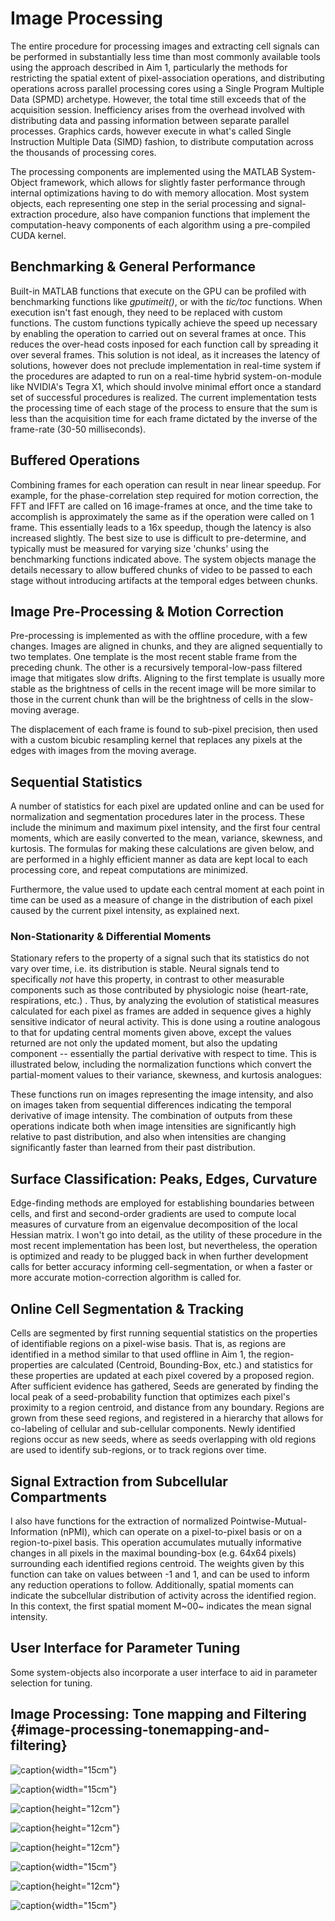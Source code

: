# Image Processing

The entire procedure for processing images and extracting cell signals
can be performed in substantially less time than most commonly available
tools using the approach described in Aim 1, particularly the methods
for restricting the spatial extent of pixel-association operations, and
distributing operations across parallel processing cores using a Single
Program Multiple Data (SPMD) archetype. However, the total time still
exceeds that of the acquisition session. Inefficiency arises from the
overhead involved with distributing data and passing information between
separate parallel processes. Graphics cards, however execute in what's
called Single Instruction Multiple Data (SIMD) fashion, to distribute
computation across the thousands of processing cores.

The processing components are implemented using the MATLAB System-Object
framework, which allows for slightly faster performance through internal
optimizations having to do with memory allocation. Most system objects,
each representing one step in the serial processing and
signal-extraction procedure, also have companion functions that
implement the computation-heavy components of each algorithm using a
pre-compiled CUDA kernel.

##  Benchmarking & General Performance

Built-in MATLAB functions that execute on the GPU can be profiled with
benchmarking functions like *gputimeit()*, or with the *tic/toc*
functions. When execution isn't fast enough, they need to be replaced
with custom functions. The custom functions typically achieve the speed
up necessary by enabling the operation to carried out on several frames
at once. This reduces the over-head costs inposed for each function call
by spreading it over several frames. This solution is not ideal, as it
increases the latency of solutions, however does not preclude
implementation in real-time system if the procedures are adapted to run
on a real-time hybrid system-on-module like NVIDIA's Tegra X1, which
should involve minimal effort once a standard set of successful
procedures is realized. The current implementation tests the processing
time of each stage of the process to ensure that the sum is less than
the acquisition time for each frame dictated by the inverse of the
frame-rate (30-50 milliseconds).

##  Buffered Operations

Combining frames for each operation can result in near linear speedup.
For example, for the phase-correlation step required for motion
correction, the FFT and IFFT are called on 16 image-frames at once, and
the time take to accomplish is approximately the same as if the
operation were called on 1 frame. This essentially leads to a 16x
speedup, though the latency is also increased slightly. The best size to
use is difficult to pre-determine, and typically must be measured for
varying size 'chunks' using the benchmarking functions indicated above.
The system objects manage the details necessary to allow buffered chunks
of video to be passed to each stage without introducing artifacts at the
temporal edges between chunks.

##  Image Pre-Processing & Motion Correction

Pre-processing is implemented as with the offline procedure, with a few
changes. Images are aligned in chunks, and they are aligned sequentially
to two templates. One template is the most recent stable frame from the
preceding chunk. The other is a recursively temporal-low-pass filtered
image that mitigates slow drifts. Aligning to the first template is
usually more stable as the brightness of cells in the recent image will
be more similar to those in the current chunk than will be the
brightness of cells in the slow-moving average.

The displacement of each frame is found to sub-pixel precision, then
used with a custom bicubic resampling kernel that replaces any pixels at
the edges with images from the moving average.

##  Sequential Statistics

A number of statistics for each pixel are updated online and can be used
for normalization and segmentation procedures later in the process.
These include the minimum and maximum pixel intensity, and the first
four central moments, which are easily converted to the mean, variance,
skewness, and kurtosis. The formulas for making these calculations are
given below, and are performed in a highly efficient manner as data are
kept local to each processing core, and repeat computations are
minimized.

Furthermore, the value used to update each central moment at each point
in time can be used as a measure of change in the distribution of each
pixel caused by the current pixel intensity, as explained next.

###  Non-Stationarity & Differential Moments

Stationary refers to the property of a signal such that its statistics
do not vary over time, i.e. its distribution is stable. Neural signals
tend to specifically *not* have this property, in contrast to other
measurable components such as those contributed by physiologic noise
(heart-rate, respirations, etc.) . Thus, by analyzing the evolution of
statistical measures calculated for each pixel as frames are added in
sequence gives a highly sensitive indicator of neural activity. This is
done using a routine analogous to that for updating central moments
given above, except the values returned are not only the updated moment,
but also the updating component -- essentially the partial derivative
with respect to time. This is illustrated below, including the
normalization functions which convert the partial-moment values to their
variance, skewness, and kurtosis analogues:

These functions run on images representing the image intensity, and also
on images taken from sequential differences indicating the temporal
derivative of image intensity. The combination of outputs from these
operations indicate both when image intensities are significantly high
relative to past distribution, and also when intensities are changing
significantly faster than learned from their past distribution.

##  Surface Classification: Peaks, Edges, Curvature

Edge-finding methods are employed for establishing boundaries between
cells, and first and second-order gradients are used to compute local
measures of curvature from an eigenvalue decomposition of the local
Hessian matrix. I won't go into detail, as the utility of these
procedure in the most recent implementation has been lost, but
nevertheless, the operation is optimized and ready to be plugged back in
when further development calls for better accuracy informing
cell-segmentation, or when a faster or more accurate motion-correction
algorithm is called for.

##  Online Cell Segmentation & Tracking

Cells are segmented by first running sequential statistics on the
properties of identifiable regions on a pixel-wise basis. That is, as
regions are identified in a method similar to that used offline in Aim
1, the region-properties are calculated (Centroid, Bounding-Box, etc.)
and statistics for these properties are updated at each pixel covered by
a proposed region. After sufficient evidence has gathered, Seeds are
generated by finding the local peak of a seed-probability function that
optimizes each pixel's proximity to a region centroid, and distance from
any boundary. Regions are grown from these seed regions, and registered
in a hierarchy that allows for co-labeling of cellular and sub-cellular
components. Newly identified regions occur as new seeds, where as seeds
overlapping with old regions are used to identify sub-regions, or to
track regions over time.

##  Signal Extraction from Subcellular Compartments

I also have functions for the extraction of normalized
Pointwise-Mutual-Information (nPMI), which can operate on a
pixel-to-pixel basis or on a region-to-pixel basis. This operation
accumulates mutually informative changes in all pixels in the maximal
bounding-box (e.g. 64x64 pixels) surrounding each identified regions
centroid. The weights given by this function can take on values between
-1 and 1, and can be used to inform any reduction operations to follow.
Additionally, spatial moments can indicate the subcellular distribution
of activity across the identified region. In this context, the first
spatial moment M~00~ indicates the mean signal intensity.

##  User Interface for Parameter Tuning

Some system-objects also incorporate a user interface to aid in
parameter selection for tuning.

## Image Processing: Tone mapping and Filtering {#image-processing-tonemapping-and-filtering}

![caption](Screenshot_20150608180058.png){width="15cm"}

![caption](motion_correction_sample.png){width="15cm"}

![caption](sw-video-processing-feature-generation.png){height="12cm"}

![caption](2.png){height="12cm"}

![caption](sw-video-processing-feature-pointwise-mutual-information.png){height="12cm"}

![caption](sw-sequence-bw.png){width="15cm"}

![caption](trgb-013.png){height="12cm"}

![caption](statistics_of_128_frames_contrast_enhanced.jpg){width="15cm"}

